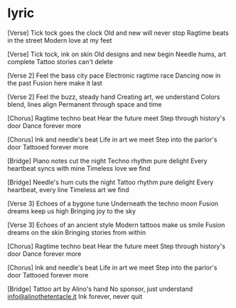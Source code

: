 # lyric


[Verse]
Tick tock goes the clock
Old and new will never stop
Ragtime beats in the street
Modern love at my feet

[Verse]
Tick tock, ink on skin
Old designs and new begin
Needle hums, art complete
Tattoo stories can't delete






[Verse 2]
Feel the bass city pace
Electronic ragtime race
Dancing now in the past
Fusion here make it last

[Verse 2]
Feel the buzz, steady hand
Creating art, we understand
Colors blend, lines align
Permanent through space and time



[Chorus]
Ragtime techno beat
Hear the future meet
Step through history's door
Dance forever more

[Chorus]
Ink and needle's beat
Life in art we meet
Step into the parlor's door
Tattooed forever more





[Bridge]
Piano notes cut the night
Techno rhythm pure delight
Every heartbeat syncs with mine
Timeless love we find

[Bridge]
Needle's hum cuts the night
Tattoo rhythm pure delight
Every heartbeat, every line
Timeless art we find



[Verse 3]
Echoes of a bygone tune
Underneath the techno moon
Fusion dreams keep us high
Bringing joy to the sky

[Verse 3]
Echoes of an ancient style
Modern tattoos make us smile
Fusion dreams on the skin
Bringing stories from within


[Chorus]
Ragtime techno beat
Hear the future meet
Step through history's door
Dance forever more


[Chorus]
Ink and needle's beat
Life in art we meet
Step into the parlor's door
Tattooed forever more



















[Bridge]
Tattoo art by Alino's hand
No sponsor, just understand
info@alinothetentacle.it
Ink forever, never quit
